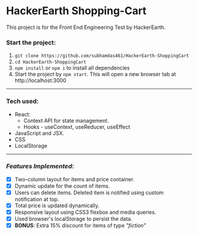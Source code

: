 # HackerEarth Shopping-Cart

This project is for the Front End Engineering Test by HackerEarth.

### Start the project:

1. `git clone https://github.com/subhamdas461/HackerEarth-ShoppingCart`
2. `cd HackerEarth-ShoppingCart`
3. `npm install` or `npm i` to install all dependencies
4. Start the project by `npm start`. This will open a new browser tab at http://localhost:3000

---

### Tech used:

-   React:
    -   Context API for state management.
    -   Hooks - useContext, useReducer, useEffect
-   JavaScript and JSX.
-   CSS
-   LocalStorage

---

### **_Features Implemented:_**

-   [x] Two-column layout for items and price container.
-   [x] Dynamic update for the count of items.
-   [x] Users can delete items. Deleted item is notified using custom notification at top.
-   [x] Total price is updated dynamically.
-   [x] Responsive layout using CSS3 flexbox and media queries.
-   [x] Used browser's localStorage to persist the data.
-   [x] **BONUS**: Extra 15% discount for items of type _"fiction"_
